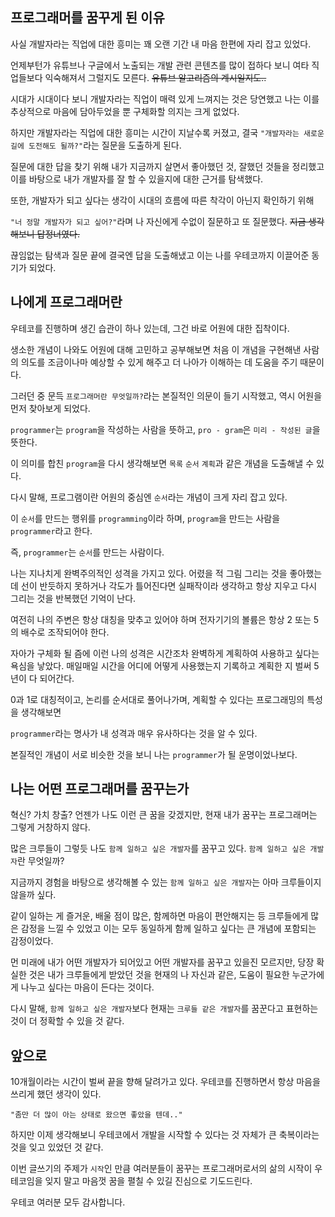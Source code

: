 ## 프로그래머를 꿈꾸게 된 이유

사실 개발자라는 직업에 대한 흥미는 꽤 오랜 기간 내 마음 한편에 자리 잡고 있었다.

언제부턴가 유튜브나 구글에서 노출되는 개발 관련 콘텐츠를 많이 접하다 보니 여타 직업들보다 익숙해져서 그럴지도 모른다. ~~유튜브 알고리즘의 계시일지도..~~

시대가 시대이다 보니 개발자라는 직업이 매력 있게 느껴지는 것은 당연했고 나는 이를 추상적으로 마음에 담아두었을 뿐 구체화할 의지는 크게 없었다.

하지만 개발자라는 직업에 대한 흥미는 시간이 지날수록 커졌고, 결국 `"개발자라는 새로운 길에 도전해도 될까?"`라는 질문을 도출하게 된다.

질문에 대한 답을 찾기 위해 내가 지금까지 살면서 좋아했던 것, 잘했던 것들을 정리했고 이를 바탕으로 내가 개발자를 잘 할 수 있을지에 대한 근거를 탐색했다.

또한, 개발자가 되고 싶다는 생각이 시대의 흐름에 따른 착각이 아닌지 확인하기 위해

`"너 정말 개발자가 되고 싶어?"`라며 나 자신에게 수없이 질문하고 또 질문했다. ~~지금 생각해보니 답정너였다.~~

끊임없는 탐색과 질문 끝에 결국엔 답을 도출해냈고 이는 나를 우테코까지 이끌어준 동기가 되었다.

## 나에게 프로그래머란

우테코를 진행하며 생긴 습관이 하나 있는데, 그건 바로 어원에 대한 집착이다.

생소한 개념이 나와도 어원에 대해 고민하고 공부해보면 처음 이 개념을 구현해낸 사람의 의도를 조금이나마 예상할 수 있게 해주고 더 나아가 이해하는 데 도움을 주기 때문이다.

그러던 중 문득 `프로그래머란 무엇일까?`라는 본질적인 의문이 들기 시작했고, 역시 어원을 먼저 찾아보게 되었다.

`programmer`는 `program`을 작성하는 사람을 뜻하고, `pro - gram`은 `미리 - 작성된 글`을 뜻한다.

이 의미를 합친 `program`을 다시 생각해보면 `목록` `순서` `계획`과 같은 개념을 도출해낼 수 있다.

다시 말해, 프로그램이란 어원의 중심엔 `순서`라는 개념이 크게 자리 잡고 있다.

이 `순서`를 만드는 행위를 `programming`이라 하며, `program`을 만드는 사람을 `programmer`라고 한다.

즉, `programmer`는 `순서`를 만드는 사람이다.

나는 지나치게 완벽주의적인 성격을 가지고 있다. 어렸을 적 그림 그리는 것을 좋아했는데 선이 반듯하지 못하거나 각도가 틀어진다면 실패작이라 생각하고 항상 지우고 다시 그리는 것을 반복했던 기억이 난다.

여전히 나의 주변은 항상 대칭을 맞추고 있어야 하며 전자기기의 볼륨은 항상 2 또는 5의 배수로 조작되어야 한다.

자아가 구체화 될 즘에 이런 나의 성격은 시간조차 완벽하게 계획하여 사용하고 싶다는 욕심을 낳았다. 매일매일 시간을 어디에 어떻게 사용했는지 기록하고 계획한 지 벌써 5년이 다 되어간다.

0과 1로 대칭적이고, 논리를 순서대로 풀어나가며, 계획할 수 있다는 프로그래밍의 특성을 생각해보면

`programmer`라는 명사가 내 성격과 매우 유사하다는 것을 알 수 있다.

본질적인 개념이 서로 비슷한 것을 보니 나는 `programmer`가 될 운명이었나보다.

## 나는 어떤 프로그래머를 꿈꾸는가

혁신? 가치 창출? 언젠가 나도 이런 큰 꿈을 갖겠지만, 현재 내가 꿈꾸는 프로그래머는 그렇게 거창하지 않다.

많은 크루들이 그렇듯 나도 `함께 일하고 싶은 개발자`를 꿈꾸고 있다. `함께 일하고 싶은 개발자`란 무엇일까?

지금까지 경험을 바탕으로 생각해볼 수 있는 `함께 일하고 싶은 개발자`는 아마 크루들이지 않을까 싶다.

같이 일하는 게 즐거운, 배울 점이 많은, 함께하면 마음이 편안해지는 등 크루들에게 많은 감정을 느낄 수 있었고 이는 모두 동일하게 함께 일하고 싶다는 큰 개념에 포함되는 감정이었다.

먼 미래에 내가 어떤 개발자가 되어있고 어떤 개발자를 꿈꾸고 있을진 모르지만, 당장 확실한 것은 내가 크루들에게 받았던 것을 현재의 나 자신과 같은, 도움이 필요한 누군가에게 나누고 싶다는 마음이 든다는 것이다.

다시 말해, `함께 일하고 싶은 개발자`보다 현재는 `크루들 같은 개발자`를 꿈꾼다고 표현하는 것이 더 정확할 수 있을 것 같다.

## 앞으로

10개월이라는 시간이 벌써 끝을 향해 달려가고 있다. 우테코를 진행하면서 항상 마음을 쓰리게 했던 생각이 있다.

`"좀만 더 많이 아는 상태로 왔으면 좋았을 텐데.."`

하지만 이제 생각해보니 우테코에서 개발을 시작할 수 있다는 것 자체가 큰 축복이라는 것을 잊고 있었던 것 같다.

이번 글쓰기의 주제가 `시작`인 만큼 여러분들이 꿈꾸는 프로그래머로서의 삶의 시작이 우테코임을 잊지 말고 마음껏 꿈을 펼칠 수 있길 진심으로 기도드린다.

우테코 여러분 모두 감사합니다.